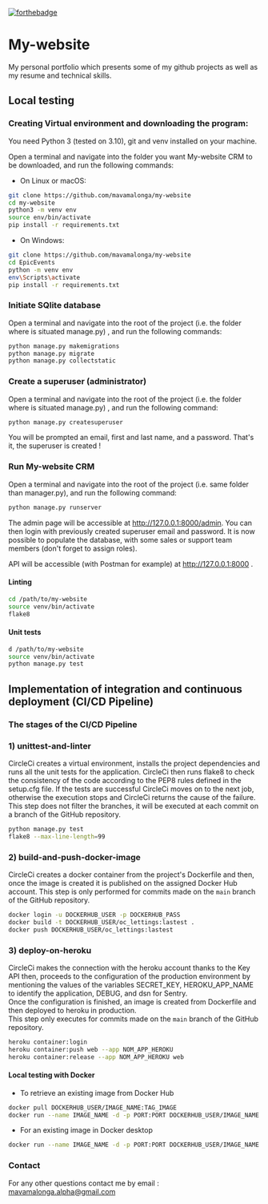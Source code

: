 [![forthebadge](https://forthebadge.com/images/badges/made-with-python.svg)](https://forthebadge.com)


# My-website

My personal portfolio which presents some of my github projects as well as my resume and technical skills.

## Local testing

### Creating Virtual environment and downloading the program:

You need Python 3 (tested on 3.10), git and venv installed on your machine.

Open a terminal and navigate into the folder you want My-website CRM to be downloaded, and run the following commands:

* On Linux or macOS:
```bash
git clone https://github.com/mavamalonga/my-website
cd my-website
python3 -m venv env
source env/bin/activate
pip install -r requirements.txt
```

* On Windows:
```bash
git clone https://github.com/mavamalonga/my-website
cd EpicEvents
python -m venv env
env\Scripts\activate
pip install -r requirements.txt
```

### Initiate SQlite database

Open a terminal and navigate into the root of the project (i.e. the folder where is situated manage.py) , and run the following commands:

```bash
python manage.py makemigrations
python manage.py migrate
python manage.py collectstatic
```

### Create a superuser (administrator)

Open a terminal and navigate into the root of the project (i.e. the folder where is situated manage.py) , and run the following command:

```bash
python manage.py createsuperuser
```

You will be prompted an email, first and last name, and a password. That's it, the superuser is created !

### Run My-website CRM

Open a terminal and navigate into the root of the project (i.e. same folder than manager.py), and run the following command:

```bash
python manage.py runserver
```

The admin page will be accessible at http://127.0.0.1:8000/admin.
You can then login with previously created superuser email and password.
It is now possible to populate the database, with some sales or support team members (don't forget to assign roles).

API will be accessible (with Postman for example) at http://127.0.0.1:8000 .

#### Linting

```bash 
cd /path/to/my-website
source venv/bin/activate
flake8
```

#### Unit tests

```bash
d /path/to/my-website
source venv/bin/activate
python manage.py test
```

## Implementation of integration and continuous deployment (CI/CD Pipeline)

### The stages of the CI/CD Pipeline  

### 1) unittest-and-linter 
CircleCi creates a virtual environment, installs the project dependencies and runs all the unit tests for the application. CircleCi then runs flake8 to check the consistency of the code according to the PEP8 rules defined in the setup.cfg file.
If the tests are successful CircleCi moves on to the next job, otherwise the execution stops and CircleCi returns the cause of the failure.
This step does not filter the branches, it will be executed at each commit on a branch of the GitHub repository.

```bash
python manage.py test
flake8 --max-line-length=99
```

### 2) build-and-push-docker-image
CircleCi creates a docker container from the project's Dockerfile and then, 
once the image is created it is published on the assigned Docker Hub account.
This step is only performed for commits made on the `main` branch of the GitHub repository.

```bash 
docker login -u DOCKERHUB_USER -p DOCKERHUB_PASS
docker build -t DOCKERHUB_USER/oc_lettings:lastest .
docker push DOCKERHUB_USER/oc_lettings:lastest
```

### 3) deploy-on-heroku
CircleCi makes the connection with the heroku account thanks to the Key API then, proceeds to the configuration of the production environment by mentioning the values of the variables SECRET_KEY, HEROKU_APP_NAME to identify the application, DEBUG, and dsn for Sentry. <br>
Once the configuration is finished, an image is created from Dockerfile and then deployed to heroku in production.<br>This step only executes for commits made on the `main` branch of the GitHub repository.
<br>

```bash
heroku container:login
heroku container:push web --app NOM_APP_HEROKU
heroku container:release --app NOM_APP_HEROKU web
```

#### Local testing with Docker

- To retrieve an existing image from Docker Hub <br>
```bash
docker pull DOCKERHUB_USER/IMAGE_NAME:TAG_IMAGE
docker run --name IMAGE_NAME -d -p PORT:PORT DOCKERHUB_USER/IMAGE_NAME:TAG_IMAGE
```

- For an existing image in Docker desktop <br>
```bash
docker run --name IMAGE_NAME -d -p PORT:PORT DOCKERHUB_USER/IMAGE_NAME:TAG_IMAGE
```

### Contact
For any other questions contact me by email :
mavamalonga.alpha@gmail.com